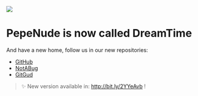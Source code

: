 ![](https://i.imgur.com/juhuGPt.png)

# PepeNude is now called DreamTime

And have a new home, follow us in our new repositories:

- [GitHub](https://github.com/private-dreamnet/dreamtime)
- [NotABug](https://notabug.org/DreamNet/DreamTime)
- [GitGud](https://gitgud.io/dreamnet/dreamtime)

> ✨ New version available in: http://bit.ly/2YYeAvb !
